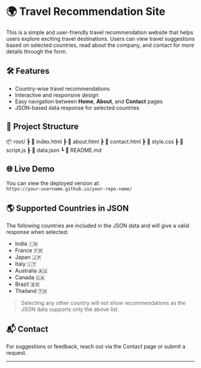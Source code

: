 # 🌍 Travel Recommendation Site

This is a simple and user-friendly travel recommendation website that helps users explore exciting travel destinations. Users can view travel suggestions based on selected countries, read about the company, and contact for more details through the form.

## 🛠️ Features

- Country-wise travel recommendations
- Interactive and responsive design
- Easy navigation between **Home**, **About**, and **Contact** pages
- JSON-based data response for selected countries

## 📁 Project Structure

📦 root/ ┣ 📄 index.html ┣ 📄 about.html ┣ 📄 contact.html ┣ 📄 style.css ┣ 📄 script.js ┣ 📄 data.json ┗ 📄 README.md

## 🌐 Live Demo

You can view the deployed version at:  
`https://your-username.github.io/your-repo-name/`

## 🌎 Supported Countries in JSON

The following countries are included in the JSON data and will give a valid response when selected:

- India 🇮🇳  
- France 🇫🇷  
- Japan 🇯🇵  
- Italy 🇮🇹  
- Australia 🇦🇺  
- Canada 🇨🇦  
- Brazil 🇧🇷  
- Thailand 🇹🇭  

> Selecting any other country will not show recommendations as the JSON data supports only the above list.

## 📬 Contact

For suggestions or feedback, reach out via the Contact page or submit a request.

---

